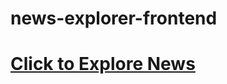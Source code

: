 # news-explorer-frontend

# **[Click to Explore News](https://dreamy-stonebraker-480cd6.netlify.app/)**